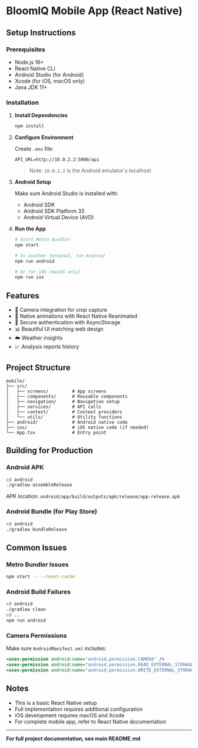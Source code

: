# BloomIQ Mobile App (React Native)

## Setup Instructions

### Prerequisites
- Node.js 16+
- React Native CLI
- Android Studio (for Android)
- Xcode (for iOS, macOS only)
- Java JDK 11+

### Installation

1. **Install Dependencies**
   ```bash
   npm install
   ```

2. **Configure Environment**
   
   Create `.env` file:
   ```env
   API_URL=http://10.0.2.2:5000/api
   ```
   
   > Note: `10.0.2.2` is the Android emulator's localhost

3. **Android Setup**
   
   Make sure Android Studio is installed with:
   - Android SDK
   - Android SDK Platform 33
   - Android Virtual Device (AVD)

4. **Run the App**
   
   ```bash
   # Start Metro bundler
   npm start
   
   # In another terminal, run Android
   npm run android
   
   # Or for iOS (macOS only)
   npm run ios
   ```

## Features

- 📸 Camera integration for crop capture
- 🎨 Native animations with React Native Reanimated
- 🔐 Secure authentication with AsyncStorage
- 📊 Beautiful UI matching web design
- ☁️ Weather insights
- 📈 Analysis reports history

## Project Structure

```
mobile/
├── src/
│   ├── screens/         # App screens
│   ├── components/      # Reusable components
│   ├── navigation/      # Navigation setup
│   ├── services/        # API calls
│   ├── context/         # Context providers
│   └── utils/           # Utility functions
├── android/             # Android native code
├── ios/                 # iOS native code (if needed)
└── App.tsx              # Entry point
```

## Building for Production

### Android APK

```bash
cd android
./gradlew assembleRelease
```

APK location: `android/app/build/outputs/apk/release/app-release.apk`

### Android Bundle (for Play Store)

```bash
cd android
./gradlew bundleRelease
```

## Common Issues

### Metro Bundler Issues
```bash
npm start -- --reset-cache
```

### Android Build Failures
```bash
cd android
./gradlew clean
cd ..
npm run android
```

### Camera Permissions
Make sure `AndroidManifest.xml` includes:
```xml
<uses-permission android:name="android.permission.CAMERA" />
<uses-permission android:name="android.permission.READ_EXTERNAL_STORAGE" />
<uses-permission android:name="android.permission.WRITE_EXTERNAL_STORAGE" />
```

## Notes

- This is a basic React Native setup
- Full implementation requires additional configuration
- iOS development requires macOS and Xcode
- For complete mobile app, refer to React Native documentation

---

**For full project documentation, see main README.md**

